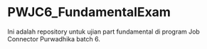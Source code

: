 # PWJC6_FundamentalExam

Ini adalah repository untuk ujian part fundamental di program Job Connector Purwadhika batch 6.
